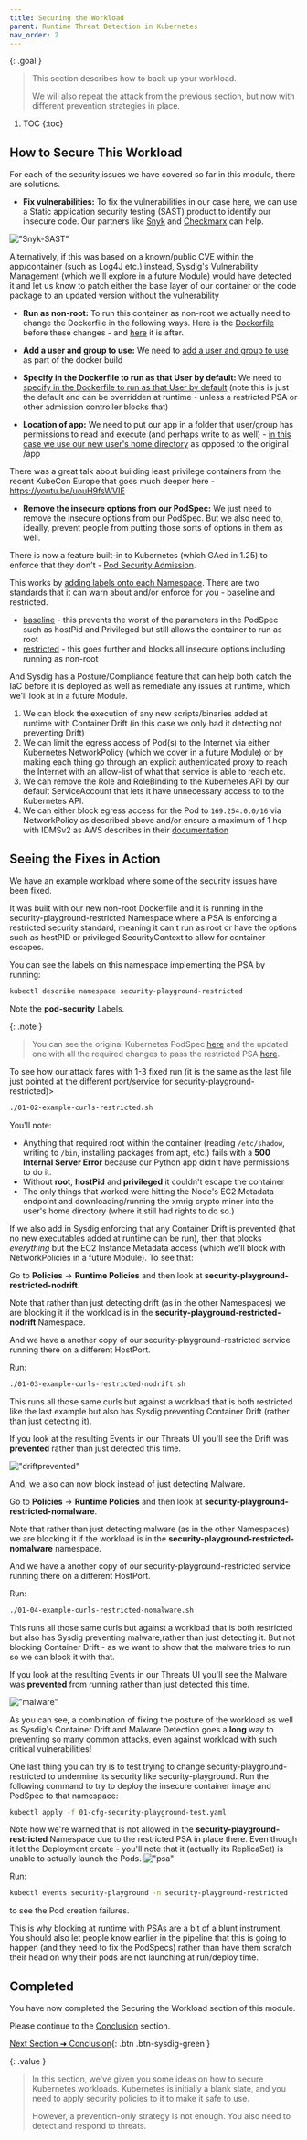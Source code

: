 ```yaml
---
title: Securing the Workload
parent: Runtime Threat Detection in Kubernetes
nav_order: 2
---
```


{: .goal }
> This section describes how to back up your workload.
>
> We will also repeat the attack from the previous section, but now with different prevention strategies in place.

1. TOC
{:toc}

## How to Secure This Workload

For each of the security issues we have covered so far in this module, there are solutions.

- **Fix vulnerabilities:** To fix the vulnerabilities in our case here, we can use a Static application security testing (SAST) product to identify our insecure code. Our partners like [Snyk](https://snyk.io/product/snyk-code/) and [Checkmarx](https://checkmarx.com/cxsast-source-code-scanning/) can help.

!["Snyk-SAST"]({{site.baseurl}}/assets/images/Snyk-SAST.png)

Alternatively, if this was based on a known/public CVE within the app/container (such as Log4J etc.) instead, Sysdig's Vulnerability Management (which we'll explore in a future Module) would have detected it and let us know to patch either the base layer of our container or the code package to an updated version without the vulnerability

- **Run as non-root:** To run this container as non-root we actually need to change the Dockerfile in the following ways. Here is the [Dockerfile](https://github.com/sysdiglabs/kraken-hunter-example-scenarios/blob/main/docker-build-security-playground/Dockerfile) before these changes - and [here](https://github.com/sysdiglabs/kraken-hunter-example-scenarios/blob/main/docker-build-security-playground/Dockerfile-unprivileged) it is after.

- **Add a user and group to use:** We need to [add a user and group to use](https://github.com/sysdiglabs/kraken-hunter-example-scenarios/blob/main/docker-build-security-playground/Dockerfile-unprivileged#L3) as part of the docker build

- **Specify in the Dockerfile to run as that User by default:** We need to [specify in the Dockerfile to run as that User by default](https://github.com/sysdiglabs/kraken-hunter-example-scenarios/blob/main/docker-build-security-playground/Dockerfile-unprivileged#L8) (note this is just the default and can be overridden at runtime - unless a restricted PSA or other admission controller blocks that)

- **Location of app:** We need to put our app in a folder that user/group has permissions to read and execute (and perhaps write to as well) - [in this case we use our new user's home directory](https://github.com/sysdiglabs/kraken-hunter-example-scenarios/blob/main/docker-build-security-playground/Dockerfile-unprivileged#L9) as opposed to the original /app

There was a great talk about building least privilege containers from the recent KubeCon Europe that goes much deeper here - <https://youtu.be/uouH9fsWVIE>

- **Remove the insecure options from our PodSpec:** We just need to remove the insecure options from our PodSpec. But we also need to, ideally, prevent people from putting those sorts of options in them as well.

There is now a feature built-in to Kubernetes (which GAed in 1.25) to enforce that they don't - [Pod Security Admission](https://kubernetes.io/docs/concepts/security/pod-security-admission/).

This works by [adding labels onto each Namespace](https://kubernetes.io/docs/tasks/configure-pod-container/enforce-standards-namespace-labels/). There are two standards that it can warn about and/or enforce for you - baseline and restricted.

- [baseline](https://kubernetes.io/docs/concepts/security/pod-security-standards/#baseline) - this prevents the worst of the parameters in the PodSpec such as hostPid and Privileged but still allows the container to run as root
- [restricted](https://kubernetes.io/docs/concepts/security/pod-security-standards/#restricted) - this goes further and blocks all insecure options including running as non-root

And Sysdig has a Posture/Compliance feature that can help both catch the IaC before it is deployed as well as remediate any issues at runtime, which we'll look at in a future Module.

1. We can block the execution of any new scripts/binaries added at runtime with Container Drift (in this case we only had it detecting not preventing Drift)
1. We can limit the egress access of Pod(s) to the Internet via either Kubernetes NetworkPolicy (which we cover in a future Module) or by making each thing go through an explicit authenticated proxy to reach the Internet with an allow-list of what that service is able to reach etc.
1. We can remove the Role and RoleBinding to the Kubernetes API by our default ServiceAccount that lets it have unnecessary access to to the Kubernetes API.
1. We can either block egress access for the Pod to `169.254.0.0/16` via NetworkPolicy as described above and/or ensure a maximum of 1 hop with IDMSv2 as AWS describes in their [documentation](https://docs.aws.amazon.com/whitepapers/latest/security-practices-multi-tenant-saas-applications-eks/restrict-the-use-of-host-networking-and-block-access-to-instance-metadata-service.html)

## Seeing the Fixes in Action

We have an example workload where some of the security issues have been fixed.

It was built with our new non-root Dockerfile and it is running in the security-playground-restricted Namespace where a PSA is enforcing a restricted security standard, meaning it can't run as root or have the options such as hostPID or privileged SecurityContext to allow for container escapes.

You can see the labels on this namespace implementing the PSA by running:

```bash
kubectl describe namespace security-playground-restricted
```

Note the **pod-security** Labels.

{: .note }
> You can see the original Kubernetes PodSpec [here](https://github.com/sysdiglabs/kraken-hunter-example-scenarios/blob/main/k8s-manifests/04-security-playground-deployment.yaml) and the updated one with all the required changes to pass the restricted PSA [here](https://github.com/sysdiglabs/kraken-hunter-example-scenarios/blob/main/k8s-manifests/07-security-playground-restricted-deployment.yaml).

To see how our attack fares with 1-3 fixed run (it is the same as the last file just pointed at the different port/service for security-playground-restricted)>

 ```bash
 ./01-02-example-curls-restricted.sh
 ```

You'll note:

- Anything that required root within the container (reading `/etc/shadow`, writing to `/bin`, installing packages from apt, etc.) fails with a **500 Internal Server Error** because our Python app didn't have permissions to do it.
- Without **root**, **hostPid** and **privileged** it couldn't escape the container
- The only things that worked were hitting the Node's EC2 Metadata endpoint and downloading/running the xmrig crypto miner into the user's home directory (where it still had rights to do so.)

If we also add in Sysdig enforcing that any Container Drift is prevented (that no new executables added at runtime can be run), then that blocks *everything* but the EC2 Instance Metadata access (which we'll block with NetworkPolicies in a future Module). To see that:

Go to **Policies** -> **Runtime Policies** and then look at **security-playground-restricted-nodrift**.

Note that rather than just detecting drift (as in the other Namespaces) we are blocking it if the workload is in the **security-playground-restricted-nodrift** Namespace.

And we have a another copy of our security-playground-restricted service running there on a different HostPort.

Run:

```bash
./01-03-example-curls-restricted-nodrift.sh 
```

This runs all those same curls but against a workload that is both restricted like the last example but also has Sysdig preventing Container Drift (rather than just detecting it).

If you look at the resulting Events in our Threats UI you'll see the Drift was **prevented** rather than just detected this time.

!["driftprevented"]({{site.baseurl}}/assets/images/driftprevented.png)

And, we also can now block instead of just detecting Malware.

Go to **Policies** -> **Runtime Policies** and then look at **security-playground-restricted-nomalware**.

Note that rather than just detecting malware (as in the other Namespaces) we are blocking it if the workload is in the **security-playground-restricted-nomalware** namespace.

And we have a another copy of our security-playground-restricted service running there on a different HostPort.

Run:

```bash
./01-04-example-curls-restricted-nomalware.sh
```

This runs all those same curls but against a workload that is both restricted but also has Sysdig preventing malware,rather than just detecting it. But not blocking Container Drift - as we want to show that the malware tries to run so we can block it with that.

If you look at the resulting Events in our Threats UI you'll see the Malware was **prevented** from running rather than just detected this time.

!["malware"]({{site.baseurl}}/assets/images/malware.png)

As you can see, a combination of fixing the posture of the workload as well as Sysdig's Container Drift and Malware Detection goes a **long** way to preventing so many common attacks, even against workload with such critical vulnerabilities!

One last thing you can try is to test trying to change security-playground-restricted to undermine its security like security-playground. Run the following command to try to deploy the insecure container image and PodSpec to that namespace:

```bash
kubectl apply -f 01-cfg-security-playground-test.yaml
```

Note how we're warned that is not allowed in the **security-playground-restricted** Namespace due to the restricted PSA in place there. Even though it let the Deployment create - you'll note that it (actually its ReplicaSet) is unable to actually launch the Pods.
!["psa"]({{site.baseurl}}/assets/images/psa.png)

Run:

```bash
kubectl events security-playground -n security-playground-restricted
```

to see the Pod creation failures.

This is why blocking at runtime with PSAs are a bit of a blunt instrument. You should also let people know earlier in the pipeline that this is going to happen (and they need to fix the PodSpecs) rather than have them scratch their head on why their pods are not launching at run/deploy time.

## Completed

You have now completed the Securing the Workload section of this module.

Please continue to the [Conclusion]({{site.baseurl}}/docs/modules/runtime-threat-detection/runtime-threat-detection-kubernetes/conclusion.html) section.

[Next Section ➜ Conclusion]({{site.baseurl}}/docs/modules/runtime-threat-detection/runtime-threat-detection-kubernetes/conclusion.html){: .btn .btn-sysdig-green }

{: .value }
> In this section, we've given you some ideas on how to secure Kubernetes workloads. Kubernetes is initially a blank slate, and you need to apply security policies to it to make it safe to use.
>
> However, a prevention-only strategy is not enough. You also need to detect and respond to threats.
